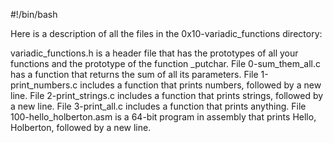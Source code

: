 #!/bin/bash

Here is a description of all the files in the 0x10-variadic_functions directory:

variadic_functions.h is a header file that has the prototypes of all your functions and the prototype of the function _putchar.
File 0-sum_them_all.c has a function that returns the sum of all its parameters.
File 1-print_numbers.c includes a function that prints numbers, followed by a new line.
File 2-print_strings.c includes  a function that prints strings, followed by a new line.
File 3-print_all.c includes a function that prints anything.
File 100-hello_holberton.asm is  a 64-bit program in assembly that prints Hello, Holberton, followed by a new line.
